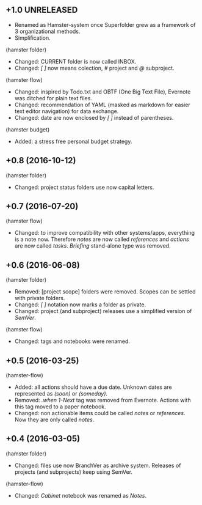 ## +1.0 UNRELEASED

- Renamed as Hamster-system once Superfolder grew as a framework of 3 organizational methods.
- Simplification.

(hamster folder)
- Changed: CURRENT folder is now called INBOX.
- Changed: *[ ]* now means colection, *#* project and *@* subproject.

(hamster flow)
- Changed: inspired by Todo.txt and OBTF (One Big Text File), Evernote was ditched for plain text files.
- Changed: recommendation of YAML (masked as markdown for easier text editor navigation) for data exchange.
- Changed: date are now enclosed by *[ ]* instead of parentheses.

(hamster budget)
- Added: a stress free personal budget strategy.

## +0.8 (2016-10-12)

(hamster folder)
- Changed: project status folders use now capital letters.

## +0.7 (2016-07-20)

(hamster flow)
- Changed: to improve compatibility with other systems/apps, everything is a note now. Therefore *notes* are now called *references* and *actions* are now called *tasks*. *Briefing* stand-alone type was removed.

## +0.6 (2016-06-08)

(hamster folder)
- Removed: [project scope] folders were removed. Scopes can be settled with private folders.
- Changed: *[ ]* notation now marks a folder as private.
- Changed: project (and subproject) releases use a simplified version of *SemVer*.

(hamster flow)
- Changed: tags and notebooks were renamed.

## +0.5 (2016-03-25)

(hamster-flow)
- Added: all actions should have a due date. Unknown dates are represented as *(soon)* or *(someday)*.
- Removed: *.when* *1-Next* tag was removed from Evernote. Actions with this tag moved to a paper notebook.
- Changed: non actionable items could be called *notes* or *references*. Now they are only called *notes*.

## +0.4 (2016-03-05)

(hamster folder)
- Changed: files use now BranchVer as archive system. Releases of projects (and subprojects) keep using SemVer.

(hamster-flow)
- Changed: *Cabinet* notebook was renamed as *Notes*.
